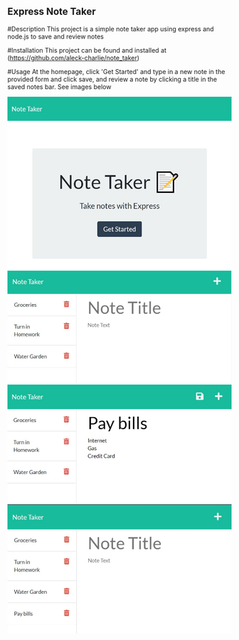 ## Express Note Taker

#Description
This project is a simple note taker app using express and node.js to save and review notes

#Installation
This project can be found and installed at (https://github.com/aleck-charlie/note_taker)

#Usage
At the homepage, click 'Get Started' and type in a new note in the provided form and click save, and review a note by clicking a title in the saved notes bar. See images below

![Image 1](/assets/imgs/1.jpg)
![Image 2](/assets/imgs/2.jpg)
![Image 3](/assets/imgs/3.jpg)
![Image 4](/assets/imgs/4.jpg)